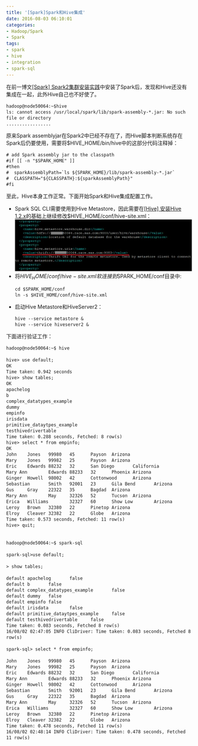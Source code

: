 ```yaml
---
title: '[Spark]Spark和Hive集成'
date: 2016-08-03 06:10:01
categories: 
- Hadoop/Spark
- Spark
tags: 
- spark
- hive
- integration
- spark-sql
---
```

在前一博文[[Spark] Spark2集群安装实践](/post/spark_spark2集群安装实践)中安装了Spark后，发现和Hive还没有集成在一起，此外Hive自己也不好使了。
```
hadoop@node50064:~$hive
ls: cannot access /usr/local/spark/lib/spark-assembly-*.jar: No such file or directory
.................
```
原来Spark assemblyjar在Spark2中已经不存在了，而Hive脚本判断系统存在Spark后仍要使用，需要将$HIVE_HOME/bin/hive中的这部分代码注释掉：
```
# add Spark assembly jar to the classpath
#if [[ -n "$SPARK_HOME" ]]
#then
#  sparkAssemblyPath=`ls ${SPARK_HOME}/lib/spark-assembly-*.jar`
#  CLASSPATH="${CLASSPATH}:${sparkAssemblyPath}"
#fi
```

至此，Hive本身工作正常。下面开始Spark和Hive集成配置工作。
- Spark SQL CLI需要使用到Hive Metastore，因此需要在[[Hive] 安装Hive 1.2.x](/post/hive_安装hive_1.2.x)的基础上继续修改$HIVE_HOME/conf/hive-site.xml：![[Spark]Spark和Hive集成](/images/2016/8/0026uWfMzy7lNfbiHfn65.jpg)
- 将$HIVE_HOME/conf/hive-site.xml软连接到$SPARK_HOME/conf目录中:
  ```
  cd $SPARK_HOME/conf
  ln -s $HIVE_HOME/conf/hive-site.xml
  ```
- 启动Hive Metastore和HiveServer2：
  ```
  hive --service metastore &
  hive --service hiveserver2 &
  ```

下面进行验证工作：
```
hadoop@node50064:~$ hive

hive> use default;
OK
Time taken: 0.942 seconds
hive> show tables;
OK
apachelog
b
complex_datatypes_example
dummy
empinfo
irisdata
primitive_dataytpes_example
testhivedrivertable
Time taken: 0.288 seconds, Fetched: 8 row(s)
hive> select * from empinfo;
OK
John    Jones   99980   45      Payson  Arizona
Mary    Jones   99982   25      Payson  Arizona
Eric    Edwards 88232   32      San Diego       California
Mary Ann        Edwards 88233   32      Phoenix Arizona
Ginger  Howell  98002   42      Cottonwood      Arizona
Sebastian       Smith   92001   23      Gila Bend       Arizona
Gus     Gray    22322   35      Bagdad  Arizona
Mary Ann        May     32326   52      Tucson  Arizona
Erica   Williams        32327   60      Show Low        Arizona
Leroy   Brown   32380   22      Pinetop Arizona
Elroy   Cleaver 32382   22      Globe   Arizona
Time taken: 0.573 seconds, Fetched: 11 row(s)
hive> quit;


hadoop@node50064:~$ spark-sql

spark-sql>use default;

> show tables;

default apachelog       false
default b       false
default complex_datatypes_example       false
default dummy   false
default empinfo false
default irisdata        false
default primitive_dataytpes_example     false
default testhivedrivertable     false
Time taken: 0.083 seconds, Fetched 8 row(s)
16/08/02 02:47:05 INFO CliDriver: Time taken: 0.083 seconds, Fetched 8 row(s)

spark-sql> select * from empinfo;

John    Jones   99980   45      Payson  Arizona
Mary    Jones   99982   25      Payson  Arizona
Eric    Edwards 88232   32      San Diego       California
Mary Ann        Edwards 88233   32      Phoenix Arizona
Ginger  Howell  98002   42      Cottonwood      Arizona
Sebastian       Smith   92001   23      Gila Bend       Arizona
Gus     Gray    22322   35      Bagdad  Arizona
Mary Ann        May     32326   52      Tucson  Arizona
Erica   Williams        32327   60      Show Low        Arizona
Leroy   Brown   32380   22      Pinetop Arizona
Elroy   Cleaver 32382   22      Globe   Arizona
Time taken: 0.478 seconds, Fetched 11 row(s)
16/08/02 02:48:14 INFO CliDriver: Time taken: 0.478 seconds, Fetched 11 row(s)
```
